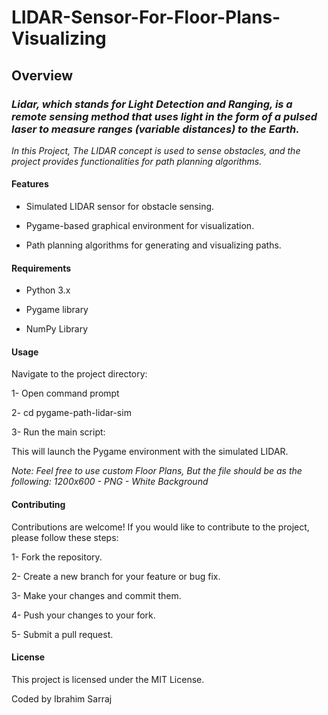 # LIDAR-Sensor-For-Floor-Plans-Visualizing

## Overview

### *Lidar, which stands for Light Detection and Ranging, is a remote sensing method that uses light in the form of a pulsed laser to measure ranges (variable distances) to the Earth.*
*In this Project, The LIDAR concept is used to sense obstacles, and the project provides functionalities for path planning algorithms.*

#### Features

* Simulated LIDAR sensor for obstacle sensing.
  
* Pygame-based graphical environment for visualization.
  
* Path planning algorithms for generating and visualizing paths.

#### Requirements

* Python 3.x

* Pygame library

* NumPy Library

#### Usage

Navigate to the project directory:

1- Open command prompt

2- cd pygame-path-lidar-sim

3- Run the main script:

This will launch the Pygame environment with the simulated LIDAR.

*Note: Feel free to use custom Floor Plans, But the file should be as the following: 1200x600 - PNG - White Background*

#### Contributing

Contributions are welcome! If you would like to contribute to the project, please follow these steps:

1- Fork the repository.

2- Create a new branch for your feature or bug fix.

3- Make your changes and commit them.

4- Push your changes to your fork.

5- Submit a pull request.

#### License

This project is licensed under the MIT License.

Coded by Ibrahim Sarraj

